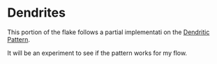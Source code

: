 # Dendrites

This portion of the flake follows a partial implementati on the [Dendritic Pattern](https://github.com/mightyiam/dendritic).

It will be an experiment to see if the pattern works for my flow.
